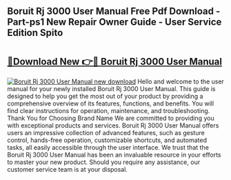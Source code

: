 ## Boruit Rj 3000 User Manual Free Pdf Download - Part-ps1 New Repair Owner Guide - User Service Edition Spito

# <h2><a href="http://bc25932.oget.top/?id=Boruit+Rj+3000+User+Manual">🔗Download New 👉🔴 Boruit Rj 3000 User Manual</a></h2>

[![Boruit Rj 3000 User Manual new download](https://i.imgur.com/5g1atiW.png)](http://bc25932.oget.top/?id=Boruit+Rj+3000+User+Manual)
Hello and welcome to the user manual for your newly installed Boruit Rj 3000 User Manual. This guide is designed to help you get the most out of your product by providing a comprehensive overview of its features, functions, and benefits. You will find clear instructions for operation, maintenance, and troubleshooting. Thank You for Choosing Brand Name We are committed to providing you with exceptional products and services. Boruit Rj 3000 User Manual offers users an impressive collection of advanced features, such as gesture control, hands-free operation, customizable shortcuts, and automated tasks, all easily accessible through the user interface. We trust that the Boruit Rj 3000 User Manual has been an invaluable resource in your efforts to master your new product. Should you require any assistance, our customer service team is at your disposal.
